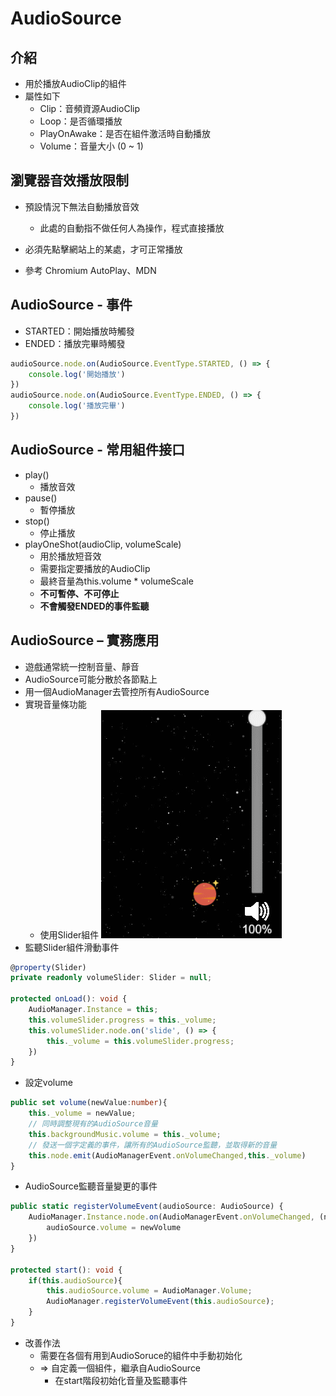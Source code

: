 # AudioSource

## **介紹**
* 用於播放AudioClip的組件
* 屬性如下
    * Clip：音頻資源AudioClip
    * Loop：是否循環播放
    * PlayOnAwake：是否在組件激活時自動播放
    * Volume：音量大小 (0 ~ 1)
## **瀏覽器音效播放限制**
* 預設情況下無法自動播放音效
    * 此處的自動指不做任何人為操作，程式直接播放

* 必須先點擊網站上的某處，才可正常播放

* 參考 Chromium AutoPlay、MDN

## **AudioSource - 事件**
* STARTED：開始播放時觸發
* ENDED：播放完畢時觸發
``` ts
audioSource.node.on(AudioSource.EventType.STARTED, () => {
    console.log('開始播放')
})
audioSource.node.on(AudioSource.EventType.ENDED, () => {
    console.log('播放完畢')
})
```

## **AudioSource - 常用組件接口**
* play() 
    * 播放音效
* pause()
    * 暫停播放
* stop()
    * 停止播放
* playOneShot(audioClip, volumeScale)
    * 用於播放短音效
    * 需要指定要播放的AudioClip
    * 最終音量為this.volume * volumeScale 
    * **不可暫停、不可停止**
    * **不會觸發ENDED的事件監聽**

## **AudioSource – 實務應用**
* 遊戲通常統一控制音量、靜音
* AudioSource可能分散於各節點上
* 用一個AudioManager去管控所有AudioSource
* 實現音量條功能
    * 使用Slider組件
    ![](../../assets/audioSource/audioSource-1.gif)
* 監聽Slider組件滑動事件
``` ts
@property(Slider)
private readonly volumeSlider: Slider = null;

protected onLoad(): void {
    AudioManager.Instance = this;
    this.volumeSlider.progress = this._volume;
    this.volumeSlider.node.on('slide', () => {
        this._volume = this.volumeSlider.progress;
    })
}
```
* 設定volume
``` ts
public set volume(newValue:number){
    this._volume = newValue;
    // 同時調整現有的AudioSource音量
    this.backgroundMusic.volume = this._volume;
    // 發送一個字定義的事件，讓所有的AudioSource監聽，並取得新的音量
    this.node.emit(AudioManagerEvent.onVolumeChanged,this._volume)
}
```
* AudioSource監聽音量變更的事件
``` ts
public static registerVolumeEvent(audioSource: AudioSource) {
    AudioManager.Instance.node.on(AudioManagerEvent.onVolumeChanged, (newVolume: number) => {
        audioSource.volume = newVolume
    })
}

protected start(): void {
    if(this.audioSource){
        this.audioSource.volume = AudioManager.Volume;
        AudioManager.registerVolumeEvent(this.audioSource);
    }
}

```

* 改善作法
    * 需要在各個有用到AudioSoruce的組件中手動初始化
    * => 自定義一個組件，繼承自AudioSource
        * 在start階段初始化音量及監聽事件
